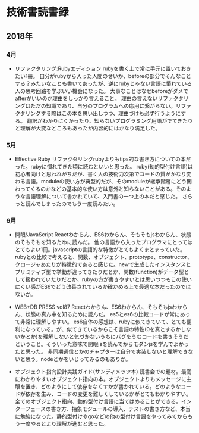 # 技術書読書録
## 2018年
### 4月
- リファクタリング:Rubyエディション
rubyを書く上で常に手元に置いておきたい1冊。
自分がrubyから入った人間のせいか、beforeの部分でそんなことする？みたいなことも書いてあったが、逆にrubyじゃない言語に慣れている人の思考回路を学ぶいい機会になった。
大事なことはなぜbeforeがダメでafterがいいのか理由をしっかり言えること。
理由の言えないリファクタリングはただの知識であり、自分のプログラムへの応用に繋がらない。リファクタリングする際はこの本を思い出しつつ、理由づけも必ず行うようにする。
翻訳がわかりにくかったり、知らないプログラミング用語がでてきたりと理解が大変なところもあったが内容的にはかなり満足した。

### 5月
- Effective Ruby
リファクタリングrubyよりもtips的な書き方についての本だった。rubyに慣れてきた頃に読むといいと思った。
ruby(動的型付け言語)は初心者向けと思われがちだが、書く人の技術力次第でコードの質がかなり変わる言語。moduleの使い方が典型的だが、そのmoduleが継承階層にどう関わってくるのかなどの基本的な使い方は意外と知らないことがある。そのような言語理解について書かれていて、入門書の一つ上の本だと感じた。
さらっと読んでしまったのでもう一度読みたい。

### 6月

- 開眼!JavaScript
Reactわからん、ES6わからん、そもそもjsわからん、状態のそもそもを知るために読んだ。
他の言語から入ったプログラマにとってはとてもよい1冊。javascriptの言語的な特徴がとてもよくまとまっていた。rubyとの比較で考えると、関数、オブジェクト、prototype、constructor、クロージャあたりが特徴的であると感じた。newで生成したインスタンスとプリミティブ型で挙動が違ってきたりだとか、関数(function)がデータ型として扱われていたりだとか、rubyの方が書きやすいとは思いつつもこの使いにくい感がES6でどう改善されているか確かめる上で最適な本だったのではないか。

- WEB+DB PRESS vol87
Reactわからん、ES6わからん、そもそもjsわからん、状態の真ん中を知るために読んだ。
es5とes6の比較コードが常にあって非常に理解しやすい。
es6自体の感想は、rubyに似てきていて、とても便利になっている。が、似てきているからこそ言語の特性(0を真とするかしないかとか)を理解しないと気づかないうちにバグをうむコードを書きそうだということ。そういった意味で開眼jsを読んでからモダンjsを学んでよかったと思った。
非同期通信とかのチャプターは自分で実装しないと理解できないと思う。nodeとかをいじってみるのもありか。

- オブジェクト指向設計実践ガイド(サンディメッツ本)
読書会での題材。最高にわかりやすいオブジェクト指向の本。オブジェクトよりもメッセージに主眼を置き、どのようにして依存をなくすかが書かれている。どのようなコードが依存を生み、コードの変更を難しくしているかがとてもわかりやすい。全てのオブジェクト指向、動的型付け言語に当てはめることができる。インターフェースの書き方、抽象モジュールの導入、テストの書き方など、本当に勉強になった。静的型付けやgoなどの他の型付け言語をやってみてからもう一度やるとより理解が進むと思った。

